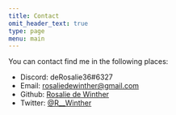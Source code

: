 ```yaml
---
title: Contact
omit_header_text: true
type: page
menu: main
---
```



You can contact find me in the following places: 
* Discord: deRosalie36#6327
* Email: rosaliedewinther@gmail.com
* Github: [Rosalie de Winther](https://github.com/rosaliedewinther)
* Twitter: [@R__Winther](https://twitter.com/R__Winther)
